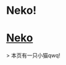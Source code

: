 # Neko!
<script>NekoType="earth"</script>
<h1 id=nl><script src="https://webneko.net/n20171213.js"></script><a 
href="https://webneko.net">Neko</a></h1>
> 本页有一只小猫qwq!
